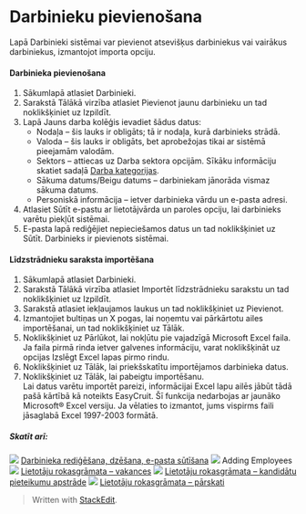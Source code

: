 # Darbinieku pievienošana

Lapā  Darbinieki  sistēmai var pievienot atsevišķus darbiniekus vai vairākus darbiniekus, izmantojot importa opciju.

#### Darbinieka pievienošana

1.  Sākumlapā  atlasiet  Darbinieki.
2.  Sarakstā  Tālākā virzība  atlasiet  Pievienot jaunu darbinieku  un tad noklikšķiniet uz  Izpildīt.
3.  Lapā  Jauns darba kolēģis  ievadiet šādus datus:
    -   Nodaļa  – šis lauks ir obligāts; tā ir nodaļa, kurā darbinieks strādā.
    -   Valoda  – šis lauks ir obligāts, bet aprobežojas tikai ar sistēmā pieejamām valodām.
    -   Sektors  – attiecas uz Darba sektora opcijām. Sīkāku informāciju skatiet sadaļā  [Darba kategorijas](job_categories.htm).
    -   Sākuma datums/Beigu datums  – darbiniekam jānorāda vismaz sākuma datums.
    -   Personiskā informācija  – ietver darbinieka vārdu un e-pasta adresi.
4.  Atlasiet  Sūtīt e-pastu  ar lietotājvārda un paroles opciju, lai darbinieks varētu piekļūt sistēmai.
5.  E-pasta lapā rediģējiet nepieciešamos datus un tad noklikšķiniet uz  Sūtīt. Darbinieks ir pievienots sistēmai.

#### Līdzstrādnieku saraksta importēšana

1.  Sākumlapā  atlasiet  Darbinieki.
2.  Sarakstā  Tālākā virzība  atlasiet Importēt līdzstrādnieku sarakstu un tad noklikšķiniet uz  Izpildīt.
3.  Sarakstā atlasiet iekļaujamos laukus un tad noklikšķiniet uz  Pievienot.
4.  Izmantojiet bultiņas un X pogas, lai noņemtu vai pārkārtotu ailes importēšanai, un tad noklikšķiniet uz  Tālāk.
5.  Noklikšķiniet uz  Pārlūkot, lai nokļūtu pie vajadzīgā Microsoft Excel faila. Ja faila pirmā rinda ietver galvenes informāciju, varat noklikšķināt uz opcijas  Izslēgt Excel lapas pirmo rindu.
6.  Noklikšķiniet uz  Tālāk, lai priekšskatītu importējamos darbinieka datus.
7.  Noklikšķiniet uz  Tālāk, lai pabeigtu importēšanu.  
    Lai datus varētu importēt pareizi, informācijai Excel lapu ailēs jābūt tādā pašā kārtībā kā noteikts EasyCruit. Šī funkcija nedarbojas ar jaunāko Microsoft® Excel versiju. Ja vēlaties to izmantot, jums vispirms faili jāsaglabā Excel 1997-2003 formātā.

##### Skatīt arī:

![](../Resources/Images/icon-document-link.png)  [Darbinieka rediģēšana, dzēšana, e-pasta sūtīšana](edit_delete_and_email_an_employee.htm)
![](../Resources/Images/icon-document-link.png)  Adding Employees
![](../Resources/Images/icon-document-link.png)  [Lietotāju rokasgrāmata – vakances](guide_for_users_vacancies.htm)
![](../Resources/Images/icon-document-link.png)  [Lietotāju rokasgrāmata – kandidātu pieteikumu apstrāde](guide_for_users_handling_candidate_applications.htm)
![](../Resources/Images/icon-document-link.png)  [Lietotāju rokasgrāmata – pārskati](guide_for_users_reports.htm)


> Written with [StackEdit](https://stackedit.io/).
<!--stackedit_data:
eyJoaXN0b3J5IjpbLTM3ODI0Njk4N119
-->
